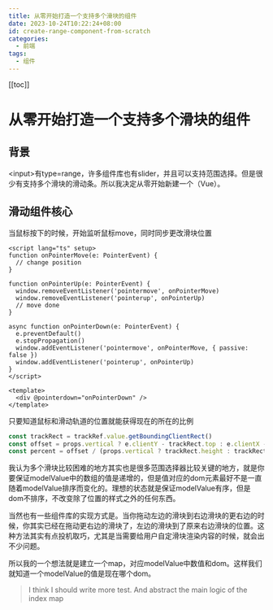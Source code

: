 ```yaml
---
title: 从零开始打造一个支持多个滑块的组件
date: 2023-10-24T10:22:24+08:00
id: create-range-component-from-scratch
categories:
  - 前端
tags:
  - 组件
---
```


[[toc]]

# 从零开始打造一个支持多个滑块的组件

## 背景

\<input>有type=range，许多组件库也有slider，并且可以支持范围选择。但是很少有支持多个滑块的滑动条。所以我决定从零开始新建一个（Vue）。

## 滑动组件核心

当鼠标按下的时候，开始监听鼠标move，同时同步更改滑块位置

```vue
<script lang="ts" setup>
function onPointerMove(e: PointerEvent) {
  // change position
}

function onPointerUp(e: PointerEvent) {
  window.removeEventListener('pointermove', onPointerMove)
  window.removeEventListener('pointerup', onPointerUp)
  // move done
}

async function onPointerDown(e: PointerEvent) {
  e.preventDefault()
  e.stopPropagation()
  window.addEventListener('pointermove', onPointerMove, { passive: false })
  window.addEventListener('pointerup', onPointerUp)
}
</script>

<template>
  <div @pointerdown="onPointerDown" />
</template>
```

只要知道鼠标和滑动轨道的位置就能获得现在的所在的比例

```ts
const trackRect = trackRef.value.getBoundingClientRect()
const offset = props.vertical ? e.clientY - trackRect.top : e.clientX - trackRect.left
const percent = offset / (props.vertical ? trackRect.height : trackRect.width) * 100
```

我认为多个滑块比较困难的地方其实也是很多范围选择器比较关键的地方，就是你要保证modelValue中的数组的值是递增的，但是值对应的dom元素最好不是一直随着modelValue排序而变化的。理想的状态就是保证modelValue有序，但是dom不排序，不改变除了位置的样式之外的任何东西。

当然也有一些组件库的实现方式是。当你拖动左边的滑块到右边滑块的更右边的时候，你其实已经在拖动更右边的滑块了，左边的滑块到了原来右边滑块的位置。这种方法其实有点投机取巧，尤其是当需要给用户自定滑块渲染内容的时候，就会出不少问题。

所以我的一个想法就是建立一个map，对应modelValue中数值和dom。这样我们就知道一个modelValue的值是现在哪个dom。

> I think I should write more test. And abstract the main logic of the index map
